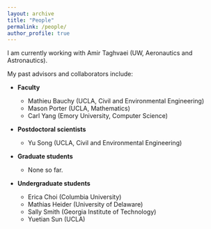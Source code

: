 ```yaml
---
layout: archive
title: "People"
permalink: /people/
author_profile: true
---
```


I am currently working with Amir Taghvaei (UW, Aeronautics and Astronautics).

My past advisors and collaborators include:
* **Faculty**
  - Mathieu Bauchy (UCLA, Civil and Environmental Engineering)
  - Mason Porter (UCLA, Mathematics)
  - Carl Yang (Emory University, Computer Science)

* **Postdoctoral scientists**
  - Yu Song (UCLA, Civil and Environmental Engineering)

* **Graduate students**
  - None so far.

* **Undergraduate students**
  - Erica Choi (Columbia University)
  - Mathias Heider (University of Delaware)
  - Sally Smith (Georgia Institute of Technology)
  - Yuetian Sun (UCLA)
